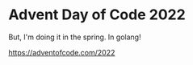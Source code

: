 # Advent Day of Code 2022
But, I'm doing it in the spring. In golang! 

https://adventofcode.com/2022